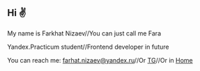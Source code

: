 ## Hi ✌

My name is Farkhat Nizaev//You can just call me Fara

Yandex.Practicum student//Frontend developer in future

You can reach me: [farhat.nizaev@yandex.ru](https:farhat.nizaev@yandex.ru)//Or [TG](https://t.me/Farkhat007)//Or in [Home](https://github.com/Fara007)
 
<!--
**Fara007/Fara007** is a ✨ _special_ ✨ repository because its `README.md` (this file) appears on your GitHub profile.

Here are some ideas to get you started:

- 🔭 I’m currently working on ...
- 🌱 I’m currently learning ...
- 👯 I’m looking to collaborate on ...
- 🤔 I’m looking for help with ...
- 💬 Ask me about ...
- 📫 How to reach me: ...
- 😄 Pronouns: ...
- ⚡ Fun fact: ...
-->
